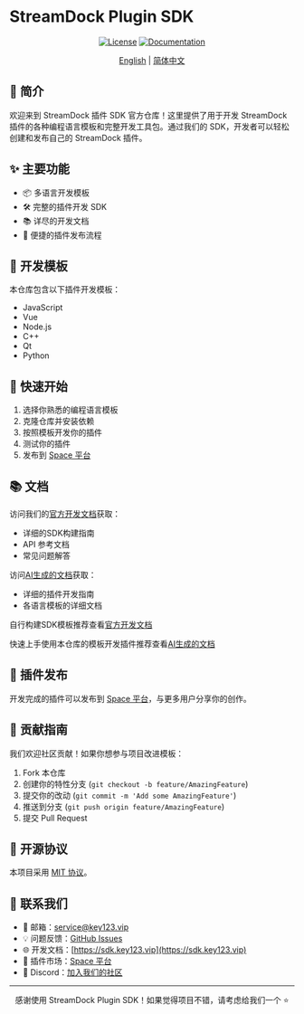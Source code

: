 # StreamDock Plugin SDK

<div align="center">

[![License](https://img.shields.io/badge/license-MIT-blue.svg)](LICENSE)
[![Documentation](https://img.shields.io/badge/docs-sdk.key123.vip-brightgreen.svg)](https://sdk.key123.vip)

[English](./README.md) | [简体中文](./README.zh-CN.md)

</div>

## 🚀 简介

欢迎来到 StreamDock 插件 SDK 官方仓库！这里提供了用于开发 StreamDock 插件的各种编程语言模板和完整开发工具包。通过我们的 SDK，开发者可以轻松创建和发布自己的 StreamDock 插件。

## ✨ 主要功能

- 📦 多语言开发模板
- 🛠️ 完整的插件开发 SDK
- 📚 详尽的开发文档
- 🔌 便捷的插件发布流程

## 📂 开发模板

本仓库包含以下插件开发模板：

- JavaScript
- Vue
- Node.js
- C++
- Qt
- Python

## 🔨 快速开始

1. 选择你熟悉的编程语言模板
2. 克隆仓库并安装依赖
3. 按照模板开发你的插件
4. 测试你的插件
5. 发布到 [Space 平台](https://space.key123.vip/)

## 📚 文档

访问我们的[官方开发文档](https://sdk.key123.vip/)获取：

- 详细的SDK构建指南
- API 参考文档
- 常见问题解答

访问[AI生成的文档](https://zread.ai/MiraboxSpace/StreamDock-Plugin-SDK)获取：

- 详细的插件开发指南
- 各语言模板的详细文档

自行构建SDK模板推荐查看[官方开发文档](https://sdk.key123.vip/)

快速上手使用本仓库的模板开发插件推荐查看[AI生成的文档](https://zread.ai/MiraboxSpace/StreamDock-Plugin-SDK)

## 🎯 插件发布

开发完成的插件可以发布到 [Space 平台](https://space.key123.vip/)，与更多用户分享你的创作。

## 🤝 贡献指南

我们欢迎社区贡献！如果你想参与项目改进模板：

1. Fork 本仓库
2. 创建你的特性分支 (`git checkout -b feature/AmazingFeature`)
3. 提交你的改动 (`git commit -m 'Add some AmazingFeature'`)
4. 推送到分支 (`git push origin feature/AmazingFeature`)
5. 提交 Pull Request

## 📄 开源协议

本项目采用 [MIT 协议](LICENSE)。

## 📮 联系我们

- 📧 邮箱：service@key123.vip
- 💡 问题反馈：[GitHub Issues](https://github.com/MiraboxSpace/StreamDock-Plugin-SDK/issues)
- 🌐 开发文档：[https://sdk.key123.vip](https://sdk.key123.vip)
- 🏪 插件市场：[Space 平台](https://space.key123.vip/)
- 💬 Discord：[加入我们的社区](https://discord.gg/WvCkKRGavX)

---

<div align="center">

感谢使用 StreamDock Plugin SDK！如果觉得项目不错，请考虑给我们一个 ⭐️

</div>
